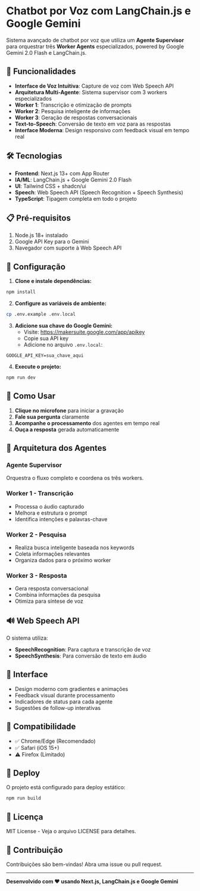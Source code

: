 # Chatbot por Voz com LangChain.js e Google Gemini

Sistema avançado de chatbot por voz que utiliza um **Agente Supervisor** para orquestrar três **Worker Agents** especializados, powered by Google Gemini 2.0 Flash e LangChain.js.

## 🚀 Funcionalidades

- **Interface de Voz Intuitiva**: Capture de voz com Web Speech API
- **Arquitetura Multi-Agente**: Sistema supervisor com 3 workers especializados
- **Worker 1**: Transcrição e otimização de prompts
- **Worker 2**: Pesquisa inteligente de informações
- **Worker 3**: Geração de respostas conversacionais
- **Text-to-Speech**: Conversão de texto em voz para as respostas
- **Interface Moderna**: Design responsivo com feedback visual em tempo real

## 🛠️ Tecnologias

- **Frontend**: Next.js 13+ com App Router
- **IA/ML**: LangChain.js + Google Gemini 2.0 Flash
- **UI**: Tailwind CSS + shadcn/ui
- **Speech**: Web Speech API (Speech Recognition + Speech Synthesis)
- **TypeScript**: Tipagem completa em todo o projeto

## 📋 Pré-requisitos

1. Node.js 18+ instalado
2. Google API Key para o Gemini
3. Navegador com suporte à Web Speech API

## 🔧 Configuração

1. **Clone e instale dependências:**
```bash
npm install
```

2. **Configure as variáveis de ambiente:**
```bash
cp .env.example .env.local
```

3. **Adicione sua chave do Google Gemini:**
   - Visite: https://makersuite.google.com/app/apikey
   - Copie sua API key
   - Adicione no arquivo `.env.local`:
```
GOOGLE_API_KEY=sua_chave_aqui
```

4. **Execute o projeto:**
```bash
npm run dev
```

## 🎯 Como Usar

1. **Clique no microfone** para iniciar a gravação
2. **Fale sua pergunta** claramente
3. **Acompanhe o processamento** dos agentes em tempo real
4. **Ouça a resposta** gerada automaticamente

## 🤖 Arquitetura dos Agentes

### Agente Supervisor
Orquestra o fluxo completo e coordena os três workers.

### Worker 1 - Transcrição
- Processa o áudio capturado
- Melhora e estrutura o prompt
- Identifica intenções e palavras-chave

### Worker 2 - Pesquisa
- Realiza busca inteligente baseada nos keywords
- Coleta informações relevantes
- Organiza dados para o próximo worker

### Worker 3 - Resposta
- Gera resposta conversacional
- Combina informações da pesquisa
- Otimiza para síntese de voz

## 🔊 Web Speech API

O sistema utiliza:
- **SpeechRecognition**: Para captura e transcrição de voz
- **SpeechSynthesis**: Para conversão de texto em áudio

## 🎨 Interface

- Design moderno com gradientes e animações
- Feedback visual durante processamento
- Indicadores de status para cada agente
- Sugestões de follow-up interativas

## 📱 Compatibilidade

- ✅ Chrome/Edge (Recomendado)
- ✅ Safari (iOS 15+)
- ⚠️ Firefox (Limitado)

## 🚀 Deploy

O projeto está configurado para deploy estático:

```bash
npm run build
```

## 📄 Licença

MIT License - Veja o arquivo LICENSE para detalhes.

## 🤝 Contribuição

Contribuições são bem-vindas! Abra uma issue ou pull request.

---

**Desenvolvido com ❤️ usando Next.js, LangChain.js e Google Gemini**
